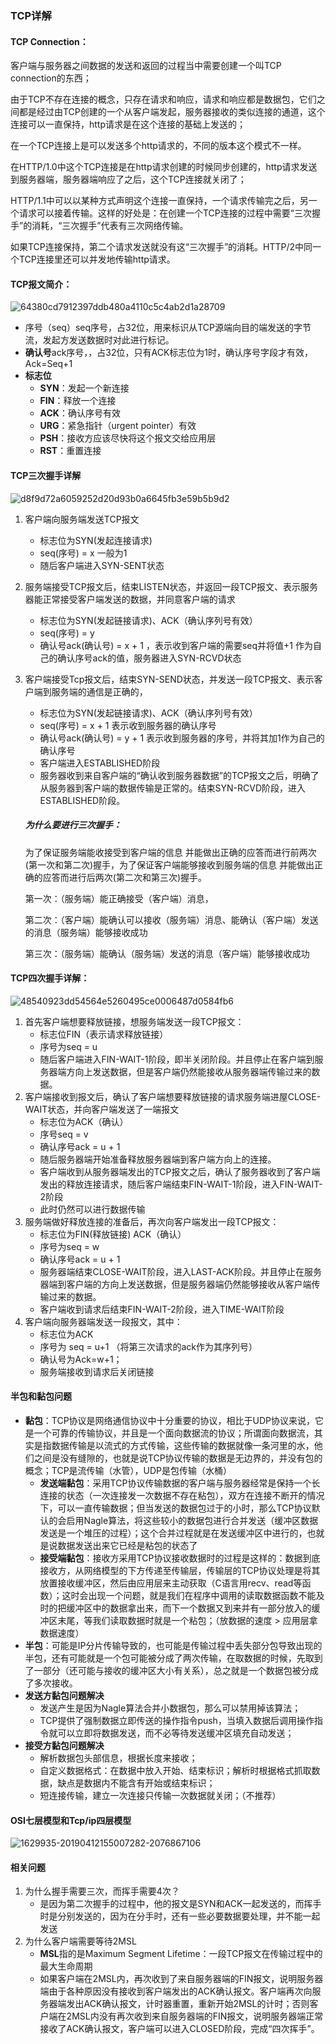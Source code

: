 ### TCP详解

#### TCP Connection：

客户端与服务器之间数据的发送和返回的过程当中需要创建一个叫TCP connection的东西；

由于TCP不存在连接的概念，只存在请求和响应，请求和响应都是数据包，它们之间都是经过由TCP创建的一个从客户端发起，服务器接收的类似连接的通道，这个连接可以一直保持，http请求是在这个连接的基础上发送的；

在一个TCP连接上是可以发送多个http请求的，不同的版本这个模式不一样。

在HTTP/1.0中这个TCP连接是在http请求创建的时候同步创建的，http请求发送到服务器端，服务器端响应了之后，这个TCP连接就关闭了；

HTTP/1.1中可以以某种方式声明这个连接一直保持，一个请求传输完之后，另一个请求可以接着传输。这样的好处是：在创建一个TCP连接的过程中需要“三次握手”的消耗，“三次握手”代表有三次网络传输。

如果TCP连接保持，第二个请求发送就没有这“三次握手”的消耗。HTTP/2中同一个TCP连接里还可以并发地传输http请求。

#### TCP报文简介：

![64380cd7912397ddb480a4110c5c4ab2d1a28709](../image\64380cd7912397ddb480a4110c5c4ab2d1a28709.jpeg)

- 序号（seq）seq序号，占32位，用来标识从TCP源端向目的端发送的字节流，发起方发送数据时对此进行标记。
- **确认号**ack序号，，占32位，只有ACK标志位为1时，确认序号字段才有效，Ack=Seq+1
- **标志位**
  - **SYN**：发起一个新连接
  - **FIN**：释放一个连接
  - **ACK**：确认序号有效
  - **URG**：紧急指针（urgent pointer）有效
  - **PSH**：接收方应该尽快将这个报文交给应用层
  - **RST**：重置连接

#### TCP三次握手详解



![d8f9d72a6059252d20d93b0a6645fb3e59b5b9d2](../image\d8f9d72a6059252d20d93b0a6645fb3e59b5b9d2.jpeg)

1. 客户端向服务端发送TCP报文

   - 标志位为SYN(发起连接请求)
   - seq(序号) = x  一般为1
   - 随后客户端进入SYN-SENT状态

2. 服务端接受TCP报文后，结束LISTEN状态，并返回一段TCP报文、表示服务器能正常接受客户端发送的数据，并同意客户端的请求

   - 标志位为SYN(发起链接请求)、ACK（确认序列号有效）  
   - seq(序号) = y
   - 确认号ack(确认号) = x + 1 ，表示收到客户端的需要seq并将值+1 作为自己的确认序号ack的值，服务器进入SYN-RCVD状态

3. 客户端接受Tcp报文后，结束SYN-SEND状态，并发送一段TCP报文、表示客户端到服务端的通信是正确的，

   - 标志位为SYN(发起链接请求)、ACK（确认序列号有效）
   - seq(序号) = x + 1 表示收到服务器的确认序号
   -  确认号ack(确认号) = y + 1  表示收到服务器的序号，并将其加1作为自己的确认序号
   - 客户端进入ESTABLISHED阶段
   - 服务器收到来自客户端的“确认收到服务器数据”的TCP报文之后，明确了从服务器到客户端的数据传输是正常的。结束SYN-RCVD阶段，进入ESTABLISHED阶段。

   ##### 为什么要进行三次握手：

   为了保证服务端能收接受到客户端的信息 并能做出正确的应答而进行前两次(第一次和第二次)握手，为了保证客户端能够接收到服务端的信息 并能做出正确的应答而进行后两次(第二次和第三次)握手。

   第一次：（服务端）能正确接受（客户端）消息，

   第二次：（客户端）能确认可以接收（服务端）消息、能确认（客户端）发送的消息（服务端）能够接收成功

   第三次：（服务端）能确认（服务端）发送的消息（客户端）能够接收成功

#### TCP四次握手详解：



![48540923dd54564e5260495ce0006487d0584fb6](../image\48540923dd54564e5260495ce0006487d0584fb6.jpeg)

1. 首先客户端想要释放链接，想服务端发送一段TCP报文：
   - 标志位FIN（表示请求释放链接）
   - 序号为seq = u
   - 随后客户端进入FIN-WAIT-1阶段，即半关闭阶段。并且停止在客户端到服务器端方向上发送数据，但是客户端仍然能接收从服务器端传输过来的数据。
2. 客户端接收到报文后，确认了客户端想要释放链接的请求服务端进屋CLOSE-WAIT状态，并向客户端发送了一端报文
   - 标志位为ACK（确认）
   - 序号seq = v
   - 确认序号ack = u + 1
   - 随后服务器端开始准备释放服务器端到客户端方向上的连接。
   - 客户端收到从服务器端发出的TCP报文之后，确认了服务器收到了客户端发出的释放连接请求，随后客户端结束FIN-WAIT-1阶段，进入FIN-WAIT-2阶段
   - 此时仍然可以进行数据传输
3. 服务端做好释放连接的准备后，再次向客户端发出一段TCP报文：
   - 标志位为FIN(释放链接) ACK（确认）
   - 序号为seq = w
   - 确认序号ack = u + 1
   - 服务器端结束CLOSE-WAIT阶段，进入LAST-ACK阶段。并且停止在服务器端到客户端的方向上发送数据，但是服务器端仍然能够接收从客户端传输过来的数据。
   - 客户端收到请求后结束FIN-WAIT-2阶段，进入TIME-WAIT阶段
4. 客户端向服务器端发送一段报文，其中：
   - 标志位为ACK
   - 序号为 seq = u+1 （将第三次请求的ack作为其序列号）
   - 确认号为Ack=w+1；
   - 服务端接收到请求后关闭链接

#### 半包和黏包问题

- **黏包**：TCP协议是网络通信协议中十分重要的协议，相比于UDP协议来说，它是一个可靠的传输协议，并且是一个面向数据流的协议；所谓面向数据流，其实是指数据传输是以流式的方式传输，这些传输的数据就像一条河里的水，他们之间是没有缝隙的，也就是说TCP协议传输的数据是无边界的，并没有包的概念；TCP是流传输（水管），UDP是包传输（水桶）
  - **发送端黏包**：采用TCP协议传输数据的客户端与服务器经常是保持一个长连接的状态（一次连接发一次数据不存在粘包），双方在连接不断开的情况下，可以一直传输数据；但当发送的数据包过于的小时，那么TCP协议默认的会启用Nagle算法，将这些较小的数据包进行合并发送（缓冲区数据发送是一个堆压的过程）；这个合并过程就是在发送缓冲区中进行的，也就是说数据发送出来它已经是粘包的状态了
  - **接受端黏包**：接收方采用TCP协议接收数据时的过程是这样的：数据到底接收方，从网络模型的下方传递至传输层，传输层的TCP协议处理是将其放置接收缓冲区，然后由应用层来主动获取（C语言用recv、read等函数）；这时会出现一个问题，就是我们在程序中调用的读取数据函数不能及时的把缓冲区中的数据拿出来，而下一个数据又到来并有一部分放入的缓冲区末尾，等我们读取数据时就是一个粘包；（放数据的速度 > 应用层拿数据速度）
- **半包**：可能是IP分片传输导致的，也可能是传输过程中丢失部分包导致出现的半包，还有可能就是一个包可能被分成了两次传输，在取数据的时候，先取到了一部分（还可能与接收的缓冲区大小有关系），总之就是一个数据包被分成了多次接收。
- **发送方黏包问题解决**
  - 发送产生是因为Nagle算法合并小数据包，那么可以禁用掉该算法；
  - TCP提供了强制数据立即传送的操作指令push，当填入数据后调用操作指令就可以立即将数据发送，而不必等待发送缓冲区填充自动发送；
- **接受方黏包问题解决**
  - 解析数据包头部信息，根据长度来接收；
  - 自定义数据格式：在数据中放入开始、结束标识；解析时根据格式抓取数据，缺点是数据内不能含有开始或结束标识；
  - 短连接传输，建立一次连接只传输一次数据就关闭；（不推荐）

#### OSI七层模型和Tcp/ip四层模型

![1629935-20190412155007282-2076867106](../\image\1629935-20190412155007282-2076867106.png)

#### 相关问题

1. 为什么握手需要三次，而挥手需要4次？
   - 是因为第二次握手的过程中，他的报文是SYN和ACK一起发送的，而挥手时是分别发送的，因为在分手时，还有一些必要数据要处理，并不能一起发送
2. 为什么客户端需要等待2MSL
   - **MSL**指的是Maximum Segment Lifetime：一段TCP报文在传输过程中的最大生命周期
   - 如果客户端在2MSL内，再次收到了来自服务器端的FIN报文，说明服务器端由于各种原因没有接收到客户端发出的ACK确认报文。客户端再次向服务器端发出ACK确认报文，计时器重置，重新开始2MSL的计时；否则客户端在2MSL内没有再次收到来自服务器端的FIN报文，说明服务器端正常接收了ACK确认报文，客户端可以进入CLOSED阶段，完成“四次挥手”。







